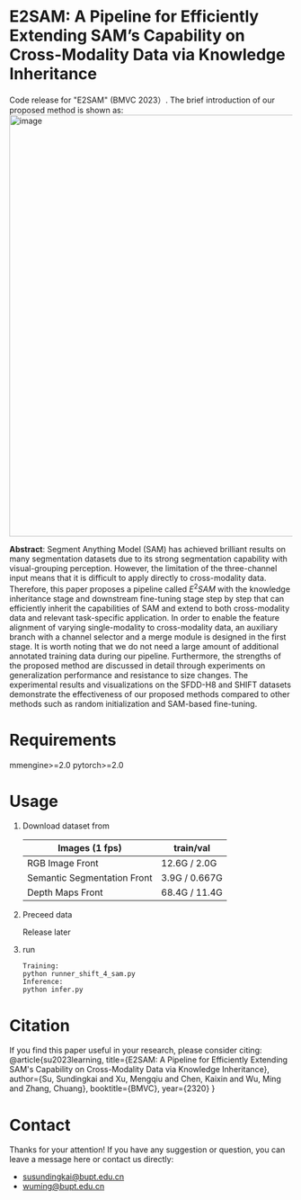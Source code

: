 # E2SAM: A Pipeline for Efficiently Extending SAM’s Capability on Cross-Modality Data via Knowledge Inheritance
Code release for "E2SAM" (BMVC 2023）. The brief introduction of our proposed method is shown as:
<img width="750" alt="image" src="https://github.com/BUPT-PRIS-727/BMVC2023_E2SAM/assets/86039485/7f4cd94d-5363-46e3-b020-4ba2cef82ac2">

**Abstract**: Segment Anything Model (SAM) has achieved brilliant results on many segmentation datasets due to its strong segmentation capability with visual-grouping perception. However, the limitation of the three-channel input means that it is difficult to apply directly to cross-modality data.
Therefore, this paper proposes a pipeline called $E^{2}SAM$ with the knowledge inheritance stage and downstream fine-tuning stage step by step that can efficiently inherit the capabilities of SAM and extend to both cross-modality data and relevant task-specific application.
In order to enable the feature alignment of varying single-modality to cross-modality data, an auxiliary branch with a channel selector and a merge module is designed in the first stage. It is worth noting that we do not need a large amount of additional annotated training data during our pipeline.
Furthermore, the strengths of the proposed method are discussed in detail through experiments on generalization performance and resistance to size changes. The experimental results and visualizations on the SFDD-H8 and SHIFT datasets demonstrate the effectiveness of our proposed methods compared to other methods such as random initialization and SAM-based fine-tuning.

# Requirements
mmengine>=2.0
pytorch>=2.0

# Usage
1. Download dataset from 
   
   [SHIFT ]: https://www.vis.xyz/shift/download/
   
   
   | Images (1 fps) | train/val |
   | --------------------------- | ----- |
   | RGB Image Front             | 12.6G / 2.0G |
   | Semantic Segmentation Front | 3.9G / 0.667G |
   | Depth Maps Front            | 68.4G / 11.4G |
   

2. Preceed data

   Release later

3. run

   ```
   Training:
   python runner_shift_4_sam.py
   Inference:
   python infer.py
   ```

   


# Citation
If you find this paper useful in your research, please consider citing:
@article{su2023learning,
  title={E2SAM: A Pipeline for Efficiently Extending SAM's Capability on Cross-Modality Data via Knowledge Inheritance},
  author={Su, Sundingkai and Xu, Mengqiu and Chen, Kaixin and Wu, Ming and Zhang, Chuang},
  booktitle={BMVC},
  year={2320}
}
# Contact
Thanks for your attention! If you have any suggestion or question, you can leave a message here or contact us directly:
- susundingkai@bupt.edu.cn
- wuming@bupt.edu.cn
